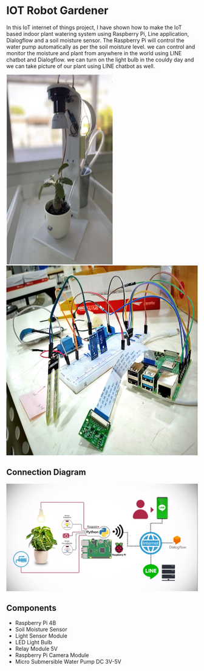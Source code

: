 # IOT Robot Gardener
In this IoT internet of things project, I have shown how to make the IoT based indoor plant watering system using Raspberry Pi, 
Line application, Dialogflow and a soil moisture sensor. The Raspberry Pi will control the water pump automatically as per the soil moisture level. 
we can control and monitor the moisture and plant from anywhere in the world using LINE chatbot and Dialogflow.
we can turn on the light bulb in the couldy day and we can take picture of our plant using LINE chatbot as well. 
<p></p>
<p>
<img src="images/3.jpg" style="width:280px;height:500px;">
<img src="images/2.jpg" style="width:520px;height:500px;">
</p>


## Connection Diagram
<img src="images/1.jpg">

## Components
<ul>
  <li>Raspberry Pi 4B</li>
  <li>Soil Moisture Sensor</li>
  <li>Light Sensor Module</li>
  <li>LED Light Bulb</li>
  <li>Relay Module 5V</li>
  <li>Raspberry Pi Camera Module</li>
  <li>Micro Submersible Water Pump DC 3V-5V</li>
</ul>  
